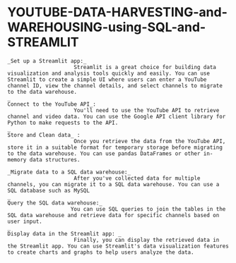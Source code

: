 # YOUTUBE-DATA-HARVESTING-and-WAREHOUSING-using-SQL-and-STREAMLIT


    _Set up a Streamlit app:_ 
                         Streamlit is a great choice for building data visualization and analysis tools quickly and easily. You can use Streamlit to create a simple UI where users can enter a YouTube channel ID, view the channel details, and select channels to migrate to the data warehouse.
    _
    Connect to the YouTube API_: 
                         You'll need to use the YouTube API to retrieve channel and video data. You can use the Google API client library for Python to make requests to the API.
    _
    Store and Clean data_ : 
                         Once you retrieve the data from the YouTube API, store it in a suitable format for temporary storage before migrating to the data warehouse. You can use pandas DataFrames or other in-memory data structures.
    
    _Migrate data to a SQL data warehouse:_
                         After you've collected data for multiple channels, you can migrate it to a SQL data warehouse. You can use a SQL database such as MySQL
    _
    Query the SQL data warehouse:_ 
                        You can use SQL queries to join the tables in the SQL data warehouse and retrieve data for specific channels based on user input. 
    _
    Display data in the Streamlit app: _
                         Finally, you can display the retrieved data in the Streamlit app. You can use Streamlit's data visualization features to create charts and graphs to help users analyze the data.
